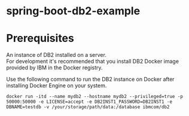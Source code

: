 # spring-boot-db2-example

# Prerequisites
An instance of DB2 installed on a server.  
For development it's recommended that you install DB2 Docker image provided by IBM in the Docker registry.



Use the following command to run the DB2 instance on Docker after installing Docker Engine on your system.

<pre><code>docker run -itd --name mydb2 --hostname mydb2 --privileged=true -p 50000:50000 -e LICENSE=accept -e DB2INST1_PASSWORD=DB2INST1 -e DBNAME=testdb -v /your/storage/path/data:/database ibmcom/db2</code></pre>
